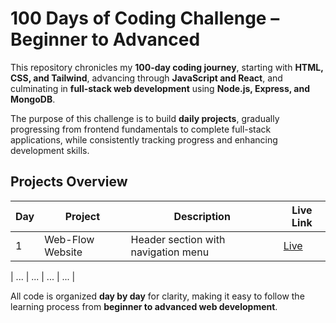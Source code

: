 # 100 Days of Coding Challenge – Beginner to Advanced

This repository chronicles my **100-day coding journey**, starting with **HTML, CSS, and Tailwind**, advancing through **JavaScript and React**, and culminating in **full-stack web development** using **Node.js, Express, and MongoDB**.

The purpose of this challenge is to build **daily projects**, gradually progressing from frontend fundamentals to complete full-stack applications, while consistently tracking progress and enhancing development skills.

## Projects Overview
| Day | Project | Description | Live Link |
|-----|---------|-------------|-----------|
| 1   | Web-Flow Website | Header section with navigation menu | [Live](#) |

| ... | ... | ... | ... |

All code is organized **day by day** for clarity, making it easy to follow the learning process from **beginner to advanced web development**.
